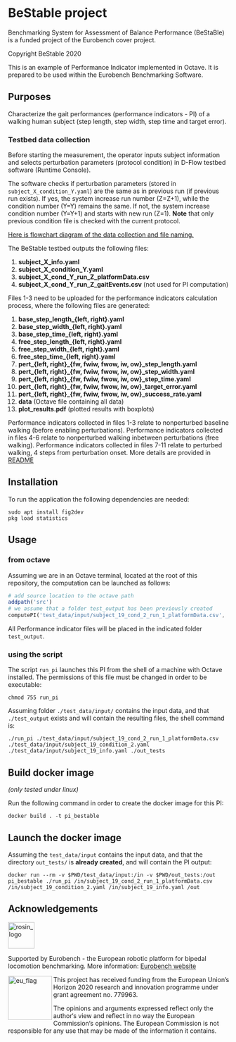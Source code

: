 # BeStable project

Benchmarking System for Assessment of Balance Performance (BeStaBle) is a funded project of the Eurobench cover project.

Copyright BeStable 2020

This is an example of Performance Indicator implemented in Octave.
It is prepared to be used within the Eurobench Benchmarking Software.

## Purposes

Characterize the gait performances (performance indicators - PI) of a walking human subject (step length, step width, step time and target error).

### Testbed data collection

Before starting the measurement, the operator inputs subject information and selects perturbation parameters (protocol condition) in D-Flow testbed software (Runtime Console). 

The software checks if perturbation parameters (stored in `subject_X_condition_Y.yaml`) are the same as in previous run (if previous run exists). If yes, the system increase run number (Z=Z+1), while the condition number (Y=Y) remains the same. If not, the system increase condition number (Y=Y+1) and starts with new run (Z=1).
**Note** that only previous condition file is checked with the current protocol.

[Here is flowchart diagram of the data collection and file naming.](https://gitlab.com/matjazzadravec/bestable-platform-codes/-/blob/master/misc/data_collection_diagram.png)

The BeStable testbed outputs the following files:
1. **subject_X_info.yaml**
1. **subject_X_condition_Y.yaml**
1. **subject_X_cond_Y_run_Z_platformData.csv**
1. **subject_X_cond_Y_run_Z_gaitEvents.csv** (not used for PI computation)

Files 1-3 need to be uploaded for the performance indicators calculation process, where the following files are generated:
1. **base_step_length_{left, right}.yaml**
1. **base_step_width_{left, right}.yaml**
1. **base_step_time_{left, right}.yaml**
1. **free_step_length_{left, right}.yaml**
1. **free_step_width_{left, right}.yaml**
1. **free_step_time_{left, right}.yaml**
1. **pert_{left, right}_{fw, fwiw, fwow, iw, ow}_step_length.yaml**
1. **pert_{left, right}_{fw, fwiw, fwow, iw, ow}_step_width.yaml**
1. **pert_{left, right}_{fw, fwiw, fwow, iw, ow}_step_time.yaml**
1. **pert_{left, right}_{fw, fwiw, fwow, iw, ow}_target_error.yaml**
1. **pert_{left, right}_{fw, fwiw, fwow, iw, ow}_success_rate.yaml**
1. **data** (Octave file containing all data)
1. **plot_results.pdf** (plotted results with boxplots)


Performance indicators collected in files 1-3 relate to nonperturbed baseline walking (before enabling perturbations).
Performance indicators collected in files 4-6 relate to nonperturbed walking inbetween perturbations (free walking).
Performance indicators collected in files 7-11 relate to perturbed walking, 4 steps from perturbation onset. More details are provided in [README](src/README.md)


## Installation

To run the application the following dependencies are needed:

```console
sudo apt install fig2dev
pkg load statistics
```

## Usage

### from octave

Assuming we are in an Octave terminal, located at the root of this repository, the computation can be launched as follows:

```octave
# add source location to the octave path
addpath('src')
# we assume that a folder test_output has been previously created
computePI('test_data/input/subject_19_cond_2_run_1_platformData.csv', 'test_data/input/subject_19_condition_2.yaml', 'test_data/input/subject_19_info.yaml','test_output')
```

All Performance indicator files will be placed in the indicated folder `test_output`.


### using the script

The script `run_pi` launches this PI from the shell of a machine with Octave installed.
The permissions of this file must be changed in order to be executable:

```console
chmod 755 run_pi
```

Assuming folder `./test_data/input/` contains the input data, and that `./test_output` exists and will contain the resulting files, the shell command is:

```console
./run_pi ./test_data/input/subject_19_cond_2_run_1_platformData.csv  ./test_data/input/subject_19_condition_2.yaml ./test_data/input/subject_19_info.yaml ./out_tests
```

## Build docker image

_(only tested under linux)_

Run the following command in order to create the docker image for this PI:

```console
docker build . -t pi_bestable
```

## Launch the docker image

Assuming the `test_data/input` contains the input data, and that the directory `out_tests/` is **already created**, and will contain the PI output:

```shell
docker run --rm -v $PWD/test_data/input:/in -v $PWD/out_tests:/out pi_bestable ./run_pi /in/subject_19_cond_2_run_1_platformData.csv /in/subject_19_condition_2.yaml /in/subject_19_info.yaml /out
```

## Acknowledgements

<a href="http://eurobench2020.eu">
  <img src="http://eurobench2020.eu/wp-content/uploads/2018/06/cropped-logoweb.png"
       alt="rosin_logo" height="60" >
</a>

Supported by Eurobench - the European robotic platform for bipedal locomotion benchmarking.
More information: [Eurobench website][eurobench_website]

<img src="http://eurobench2020.eu/wp-content/uploads/2018/02/euflag.png"
     alt="eu_flag" width="100" align="left" >

This project has received funding from the European Union’s Horizon 2020
research and innovation programme under grant agreement no. 779963.

The opinions and arguments expressed reflect only the author‘s view and
reflect in no way the European Commission‘s opinions.
The European Commission is not responsible for any use that may be made
of the information it contains.

[eurobench_logo]: http://eurobench2020.eu/wp-content/uploads/2018/06/cropped-logoweb.png
[eurobench_website]: http://eurobench2020.eu "Go to website"
